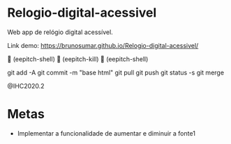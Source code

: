 # Relogio-digital-acessivel
Web app de relógio digital acessível.

Link demo: https://brunosumar.github.io/Relogio-digital-acessivel/

 (eepitch-shell)
 (eepitch-kill)
 (eepitch-shell)

git add -A
git commit -m "base html"
git pull
git push
git status -s
git merge

@IHC2020.2

# Metas

- Implementar a funcionalidade de aumentar e diminuir a fonte1

